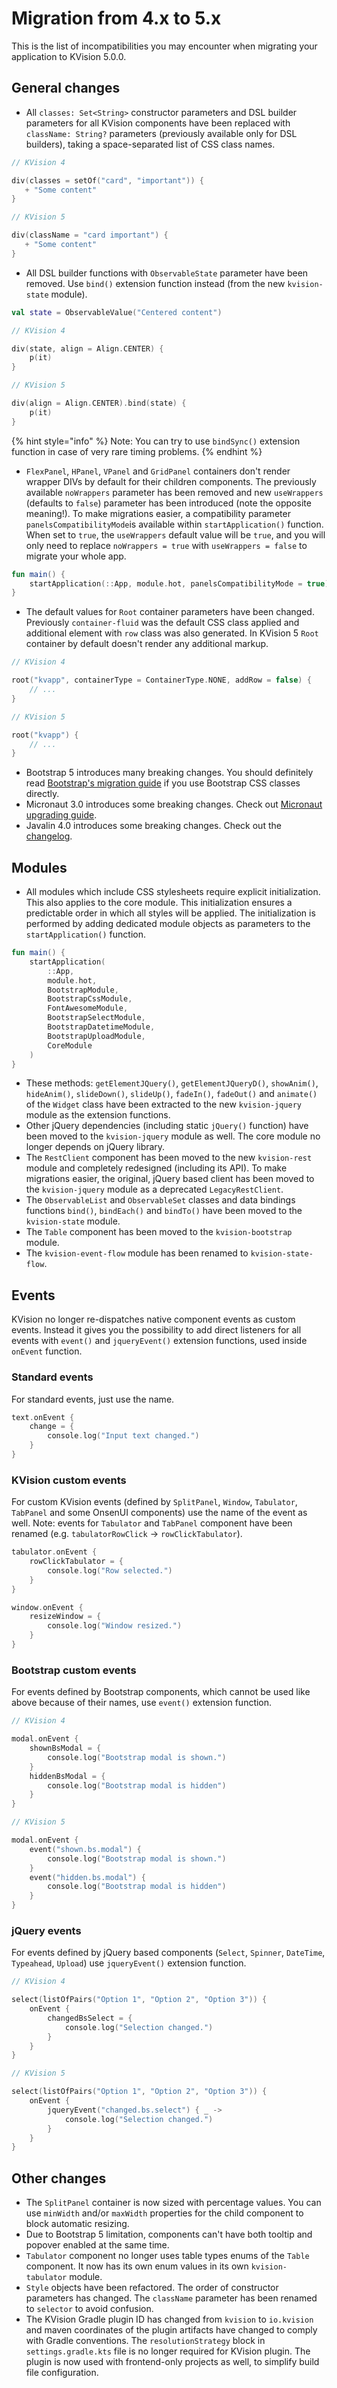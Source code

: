 # Migration from 4.x to 5.x

This is the list of incompatibilities you may encounter when migrating your application to KVision 5.0.0.

## General changes

* All `classes: Set<String>` constructor parameters and DSL builder parameters for all KVision components have been replaced with `className: String?` parameters (previously available only for DSL builders), taking a space-separated list of CSS class names.

```kotlin
// KVision 4

div(classes = setOf("card", "important")) {
   + "Some content"
} 

// KVision 5

div(className = "card important") {
   + "Some content"
} 
```

* &#x20;All DSL builder functions with `ObservableState` parameter have been removed. Use `bind()` extension function instead (from the new `kvision-state` module).

```kotlin
val state = ObservableValue("Centered content")

// KVision 4

div(state, align = Align.CENTER) { 
    p(it)
}

// KVision 5

div(align = Align.CENTER).bind(state) {
    p(it)
}
```

{% hint style="info" %}
Note: You can try to use `bindSync()` extension function in case of very rare timing problems.
{% endhint %}

* `FlexPanel`, `HPanel`, `VPanel` and `GridPanel` containers don't render wrapper DIVs by default for their children components. The previously available `noWrappers` parameter has been removed and new `useWrappers` (defaults to `false`) parameter has been introduced (note the opposite meaning!). To make migrations easier, a compatibility parameter `panelsCompatibilityMode`is available within `startApplication()` function. When set to `true`, the `useWrappers` default value will be `true`, and you will only need to replace `noWrappers = true` with `useWrappers = false` to migrate your whole app.

```kotlin
fun main() {
    startApplication(::App, module.hot, panelsCompatibilityMode = true)
}
```

* The default values for `Root` container parameters have been changed. Previously `container-fluid` was the default CSS class applied and additional element with `row` class was also generated. In KVision 5 `Root` container by default doesn't render any additional markup.

```kotlin
// KVision 4

root("kvapp", containerType = ContainerType.NONE, addRow = false) {
    // ...
}

// KVision 5

root("kvapp") {
    // ...
}
```

* Bootstrap 5 introduces many breaking changes. You should definitely read [Bootstrap's migration guide](https://getbootstrap.com/docs/5.1/migration/) if you use Bootstrap CSS classes directly.
* Micronaut 3.0 introduces some breaking changes. Check out [Micronaut upgrading guide](https://docs.micronaut.io/3.0.0/guide/index.html#upgrading).
* Javalin 4.0 introduces some breaking changes. Check out the [changelog](https://javalin.io/news/javalin-4-release-candidate).

## Modules

* All modules which include CSS stylesheets require explicit initialization. This also applies to the core module. This initialization ensures a predictable order in which all styles will be applied. The initialization is performed by adding dedicated module objects as parameters to the `startApplication()` function.

```kotlin
fun main() {
    startApplication(
        ::App,
        module.hot,
        BootstrapModule,
        BootstrapCssModule,
        FontAwesomeModule,
        BootstrapSelectModule,
        BootstrapDatetimeModule,
        BootstrapUploadModule,
        CoreModule
    )
}
```

* These methods: `getElementJQuery()`, `getElementJQueryD()`, `showAnim()`, `hideAnim()`, `slideDown()`, `slideUp()`, `fadeIn()`, `fadeOut()` and `animate()` of the `Widget` class have been extracted to the new `kvision-jquery` module as the extension functions.
* Other jQuery dependencies (including static `jQuery()` function) have been moved to the `kvision-jquery` module as well. The core module no longer depends on jQuery library.
* The `RestClient` component has been moved to the new `kvision-rest` module and completely redesigned (including its API). To make migrations easier, the original, jQuery based client has been moved to the `kvision-jquery` module as a deprecated `LegacyRestClient`.
* The `ObservableList` and `ObservableSet` classes and data bindings functions `bind()`, `bindEach()` and `bindTo()` have been moved to the `kvision-state` module.
* The `Table` component has been moved to the `kvision-bootstrap` module.
* The `kvision-event-flow` module has been renamed to `kvision-state-flow`.

## Events

KVision no longer re-dispatches native component events as custom events. Instead it gives you the possibility to add direct listeners for all events with `event()` and `jqueryEvent()` extension functions, used inside `onEvent` function.

### Standard events

For standard events, just use the name.

```kotlin
text.onEvent {
    change = {
        console.log("Input text changed.")
    }
}
```

### KVision custom events

For custom KVision events (defined by `SplitPanel`, `Window`, `Tabulator`, `TabPanel` and some OnsenUI components) use the name of the event as well. Note: events for `Tabulator` and `TabPanel` component have been renamed (e.g. `tabulatorRowClick` -> `rowClickTabulator`).

```kotlin
tabulator.onEvent {
    rowClickTabulator = {
        console.log("Row selected.")
    }
}

window.onEvent {
    resizeWindow = {
        console.log("Window resized.")
    }
}
```

### &#x20;Bootstrap custom events

For events defined by Bootstrap components, which cannot be used like above because of their names, use `event()` extension function.

```kotlin
// KVision 4

modal.onEvent {
    shownBsModal = {
        console.log("Bootstrap modal is shown.")
    }
    hiddenBsModal = {
        console.log("Bootstrap modal is hidden")
    }
}

// KVision 5

modal.onEvent {
    event("shown.bs.modal") {
        console.log("Bootstrap modal is shown.")
    }
    event("hidden.bs.modal") {
        console.log("Bootstrap modal is hidden")
    }
}
```

### jQuery events

For events defined by jQuery based components (`Select`, `Spinner`, `DateTime`, `Typeahead`, `Upload`) use `jqueryEvent()` extension function.

```kotlin
// KVision 4

select(listOfPairs("Option 1", "Option 2", "Option 3")) {
    onEvent {
        changedBsSelect = {
            console.log("Selection changed.")
        }
    }
}

// KVision 5

select(listOfPairs("Option 1", "Option 2", "Option 3")) {
    onEvent {
        jqueryEvent("changed.bs.select") { _ ->
            console.log("Selection changed.")
        }
    }
}
```

## Other changes

* The `SplitPanel` container is now sized with percentage values. You can use `minWidth` and/or `maxWidth` properties for the child component to block automatic resizing.
* Due to Bootstrap 5 limitation, components can't have both tooltip and popover enabled at the same time.
* `Tabulator` component no longer uses table types enums of the `Table` component. It now has its own enum values in its own `kvision-tabulator` module.
* `Style` objects have been refactored. The order of constructor parameters has changed. The `className` parameter has been renamed to `selector` to avoid confusion.
* The KVision Gradle plugin ID has changed from `kvision` to `io.kvision` and maven coordinates of the plugin artifacts have changed to comply with Gradle conventions. The `resolutionStrategy` block in `settings.gradle.kts` file is no longer required for KVision plugin. The plugin is now used with frontend-only projects as well, to simplify build file configuration.&#x20;
